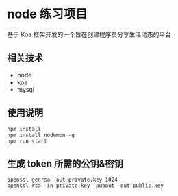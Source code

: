 # node 练习项目

基于 Koa 框架开发的一个旨在创建程序员分享生活动态的平台

## 相关技术

- node
- koa
- mysql

## 使用说明

```
npm install
npm install nodemon -g
npm run start
```

## 生成 token 所需的公钥&密钥

```
openssl genrsa -out private.key 1024
openssl rsa -in private.key -pubout -out public.key
```
